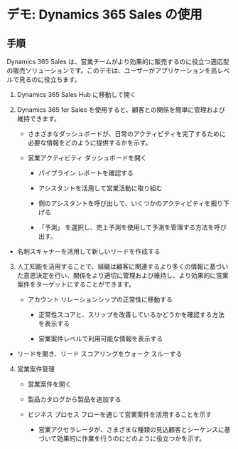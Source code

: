 ﻿---
demo:
    title: 'デモ: Dynamics 365 Sales の使用'
    module: 'モジュール 2: Dynamics 365 Sales の基礎を学ぶ'
---

# デモ: Dynamics 365 Sales の使用

## 手順

Dynamics 365 Sales は、営業チームがより効果的に販売するのに役立つ適応型の販売ソリューションです。このデモは、ユーザーがアプリケーションを高レベルで見るのに役立ちます。 

1. Dynamics 365 Sales Hub に移動して開く

2. Dynamics 365 for Sales を使用すると、顧客との関係を簡単に管理および維持できます。

	- さまざまなダッシュボードが、日常のアクティビティを完了するために必要な情報をどのように提供するかを示す。 

	- 営業アクティビティ ダッシュボードを開く

		- パイプライン レポートを確認する 

		- アシスタントを活用して営業活動に取り組む

		- 側のアシスタントを呼び出して、いくつかのアクティビティを掘り下げる

		- 「予測」 を選択し、売上予測を使用して予測を管理する方法を呼び出す。 

- 名刺スキャナーを活用して新しいリードを作成する

3. 人工知能を活用することで、組織は顧客に関連するより多くの情報に基づいた意思決定を行い、関係をより適切に管理および維持し、より効果的に営業案件をターゲットにすることができます。 

	- アカウント リレーションシップの正常性に移動する

		- 正常性スコアと、スリップを改善しているかどうかを確認する方法を表示する

		- 営業案件レベルで利用可能な情報を表示する

- リードを開き、リード スコアリングをウォーク スルーする

4. 営業案件管理

	- 営業案件を開く 

	- 製品カタログから製品を追加する

	- ビジネス プロセス フローを通じて営業案件を活用することを示す

		- 営業アクセラレータが、さまざまな種類の見込顧客とシーケンスに基づいて効果的に作業を行うのにどのように役立つかを示す。 
